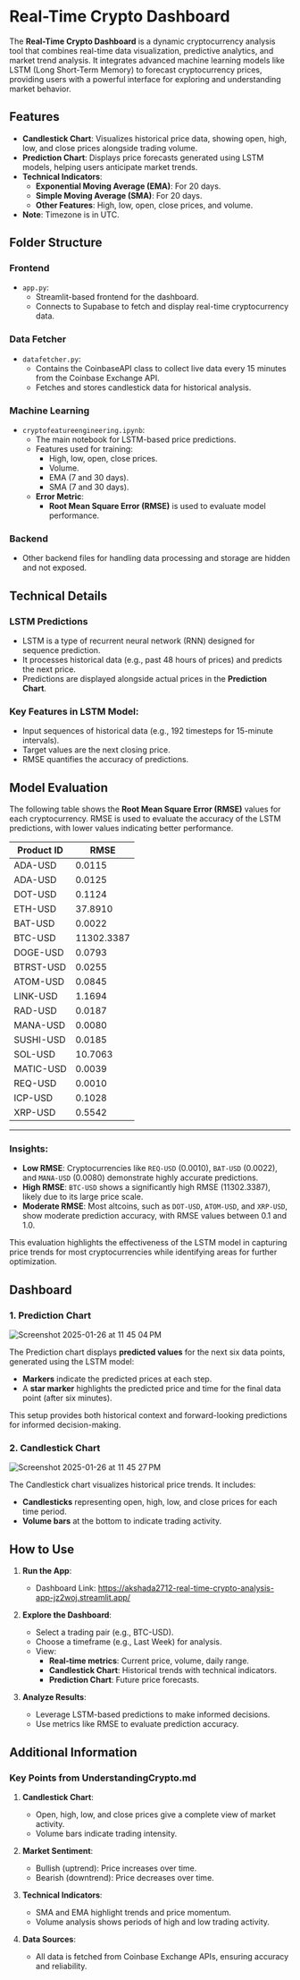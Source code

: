 # Real-Time Crypto Dashboard

The **Real-Time Crypto Dashboard** is a dynamic cryptocurrency analysis tool that combines real-time data visualization, predictive analytics, and market trend analysis. It integrates advanced machine learning models like LSTM (Long Short-Term Memory) to forecast cryptocurrency prices, providing users with a powerful interface for exploring and understanding market behavior.

## Features

- **Candlestick Chart**: Visualizes historical price data, showing open, high, low, and close prices alongside trading volume.
- **Prediction Chart**: Displays price forecasts generated using LSTM models, helping users anticipate market trends.
- **Technical Indicators**:
  - **Exponential Moving Average (EMA)**: For 20 days.
  - **Simple Moving Average (SMA)**: For 20 days.
  - **Other Features**: High, low, open, close prices, and volume.
- **Note**: Timezone is in UTC.
## Folder Structure

### Frontend
- `app.py`:
  - Streamlit-based frontend for the dashboard.
  - Connects to Supabase to fetch and display real-time cryptocurrency data.

### Data Fetcher
- `datafetcher.py`:
  - Contains the CoinbaseAPI class to collect live data every 15 minutes from the Coinbase Exchange API.
  - Fetches and stores candlestick data for historical analysis.

### Machine Learning
- `cryptofeatureengineering.ipynb`:
  - The main notebook for LSTM-based price predictions.
  - Features used for training:
    - High, low, open, close prices.
    - Volume.
    - EMA (7 and 30 days).
    - SMA (7 and 30 days).
  - **Error Metric**:
    - **Root Mean Square Error (RMSE)** is used to evaluate model performance.

### Backend
- Other backend files for handling data processing and storage are hidden and not exposed.

## Technical Details

### LSTM Predictions
- LSTM is a type of recurrent neural network (RNN) designed for sequence prediction.
- It processes historical data (e.g., past 48 hours of prices) and predicts the next price.
- Predictions are displayed alongside actual prices in the **Prediction Chart**.

### Key Features in LSTM Model:
- Input sequences of historical data (e.g., 192 timesteps for 15-minute intervals).
- Target values are the next closing price.
- RMSE quantifies the accuracy of predictions.

## Model Evaluation


The following table shows the **Root Mean Square Error (RMSE)** values for each cryptocurrency. RMSE is used to evaluate the accuracy of the LSTM predictions, with lower values indicating better performance.

| Product ID      | RMSE        |
|-----------------|-------------|
| ADA-USD         | 0.0115      |
| ADA-USD         | 0.0125      |
| DOT-USD         | 0.1124      |
| ETH-USD         | 37.8910     |
| BAT-USD         | 0.0022      |
| BTC-USD         | 11302.3387  |
| DOGE-USD        | 0.0793      |
| BTRST-USD       | 0.0255      |
| ATOM-USD        | 0.0845      |
| LINK-USD        | 1.1694      |
| RAD-USD         | 0.0187      |
| MANA-USD        | 0.0080      |
| SUSHI-USD       | 0.0185      |
| SOL-USD         | 10.7063     |
| MATIC-USD       | 0.0039      |
| REQ-USD         | 0.0010      |
| ICP-USD         | 0.1028      |
| XRP-USD         | 0.5542      |

---

### **Insights:**
- **Low RMSE**: Cryptocurrencies like `REQ-USD` (0.0010), `BAT-USD` (0.0022), and `MANA-USD` (0.0080) demonstrate highly accurate predictions.
- **High RMSE**: `BTC-USD` shows a significantly high RMSE (11302.3387), likely due to its large price scale.
- **Moderate RMSE**: Most altcoins, such as `DOT-USD`, `ATOM-USD`, and `XRP-USD`, show moderate prediction accuracy, with RMSE values between 0.1 and 1.0.

This evaluation highlights the effectiveness of the LSTM model in capturing price trends for most cryptocurrencies while identifying areas for further optimization.

## Dashboard
### **1. Prediction Chart**

![Screenshot 2025-01-26 at 11 45 04 PM](https://github.com/user-attachments/assets/59dacb15-845a-46d0-994f-5f9b3d5f66c0)

The Prediction chart displays **predicted values** for the next six data points, generated using the LSTM model:
- **Markers** indicate the predicted prices at each step.
- A **star marker** highlights the predicted price and time for the final data point (after six minutes).

This setup provides both historical context and forward-looking predictions for informed decision-making.

### **2. Candlestick Chart**
![Screenshot 2025-01-26 at 11 45 27 PM](https://github.com/user-attachments/assets/6301916a-dd82-4d24-992c-5505c6751feb)

The Candlestick chart visualizes historical price trends. It includes:
- **Candlesticks** representing open, high, low, and close prices for each time period.
- **Volume bars** at the bottom to indicate trading activity.



## How to Use

1. **Run the App**:
   - Dashboard Link: https://akshada2712-real-time-crypto-analysis-app-jz2woj.streamlit.app/

2. **Explore the Dashboard**:
   - Select a trading pair (e.g., BTC-USD).
   - Choose a timeframe (e.g., Last Week) for analysis.
   - View:
     - **Real-time metrics**: Current price, volume, daily range.
     - **Candlestick Chart**: Historical trends with technical indicators.
     - **Prediction Chart**: Future price forecasts.

3. **Analyze Results**:
   - Leverage LSTM-based predictions to make informed decisions.
   - Use metrics like RMSE to evaluate prediction accuracy.

## Additional Information

### Key Points from UnderstandingCrypto.md
1. **Candlestick Chart**:
   - Open, high, low, and close prices give a complete view of market activity.
   - Volume bars indicate trading intensity.

2. **Market Sentiment**:
   - Bullish (uptrend): Price increases over time.
   - Bearish (downtrend): Price decreases over time.

3. **Technical Indicators**:
   - SMA and EMA highlight trends and price momentum.
   - Volume analysis shows periods of high and low trading activity.

4. **Data Sources**:
   - All data is fetched from Coinbase Exchange APIs, ensuring accuracy and reliability.
